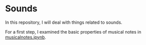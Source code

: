# Sounds

In this repository, I will deal with things related to sounds. 


For a first step, I examined the basic properties of musical notes in [musicalnotes.ipynb](https://github.com/teruyuki-yamasaki/Sounds/blob/main/musicnotes.ipynb).
